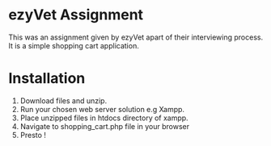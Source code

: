﻿# ezyVet Assignment

This was an assignment given by ezyVet apart of their interviewing process. It is a simple shopping cart application.

# Installation

1. Download files and unzip. 
2. Run your chosen web server solution e.g Xampp. 
3. Place unzipped files in htdocs directory of xampp. 
4. Navigate to shopping_cart.php file in your browser
5. Presto !
